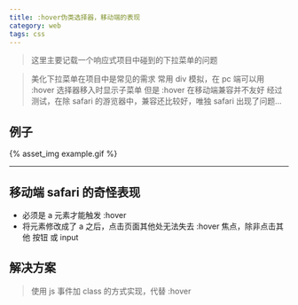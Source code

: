 ```yaml
---
title: :hover伪类选择器，移动端的表现
category: web
tags: css
---
```


> 这里主要记载一个响应式项目中碰到的下拉菜单的问题

> 美化下拉菜单在项目中是常见的需求
> 常用 div 模拟，在 pc 端可以用 :hover 选择器移入时显示子菜单
> 但是 :hover 在移动端兼容并不友好
> 经过测试，在除 safari 的游览器中，兼容还比较好，唯独 safari 出现了问题...

## 例子
{% asset_img example.gif %}

----------------------------------

## 移动端 safari 的奇怪表现
- 必须是 a 元素才能触发 :hover
- 将元素修改成了 a 之后，点击页面其他处无法失去 :hover 焦点，除非点击其他 按钮 或 input

## 解决方案
> 使用 js 事件加 class 的方式实现，代替 :hover